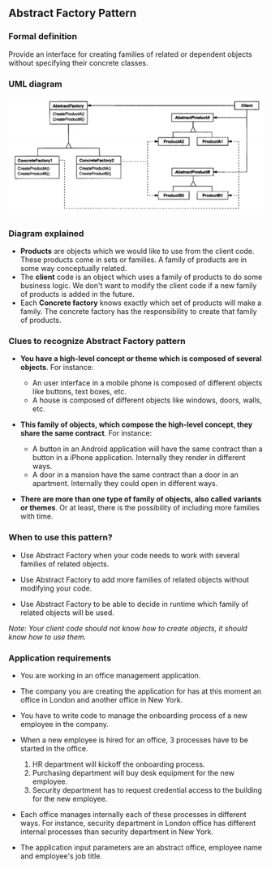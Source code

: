 ## Abstract Factory Pattern

### Formal definition

Provide an interface for creating families of related or dependent objects without specifying their concrete classes.

### UML diagram

![Source book: Design Patterns, Elements of Reusable Object-Oriented Software](https://github.com/osotorrio/designpatterns/blob/master/GangOfFour.Patterns/Creational/AbstractFactory/uml_diagram.png)

### Diagram explained

- **Products** are objects which we would like to use from the client code. These products come in sets or families. A family of products are in some way conceptually related.
- The **client** code is an object which uses a family of products to do some business logic. We don't want to modify the client code if a new family of products is added in the future.
- Each **Concrete factory** knows exactly which set of products will make a family. The concrete factory has the responsibility to create that family of products.

### Clues to recognize Abstract Factory pattern

- **You have a high-level concept or theme which is composed of several objects**. For instance:

    - An user interface in a mobile phone is composed of different objects like buttons, text boxes, etc.
    - A house is composed of different objects like windows, doors, walls, etc.

- **This family of objects, which compose the high-level concept, they share the same contract**. For instance:

    - A button in an Android application will have the same contract than a button in a iPhone application. Internally they render in different ways.
    - A door in a mansion have the same contract than a door in an apartment. Internally they could open in different ways.

- **There are more than one type of family of objects, also called variants or themes**. Or at least, there is the possibility of including more families with time.

### When to use this pattern?

- Use Abstract Factory when your code needs to work with several families of related objects.

- Use Abstract Factory to add more families of related objects without modifying your code.

- Use Abstract Factory to be able to decide in runtime which family of related objects will be used.

_Note: Your client code should not know how to create objects, it should know how to use them._

### Application requirements

- You are working in an office management application.

- The company you are creating the application for has at this moment an office in London and another office in New York.

- You have to write code to manage the onboarding process of a new employee in the company.

- When a new employee is hired for an office, 3 processes have to be started in the office. 

    1. HR department will kickoff the onboarding process.
    2. Purchasing department will buy desk equipment for the new employee.
    3. Security department has to request credential access to the building for the new employee.

- Each office manages internally each of these processes in different ways. For instance, security department in London office has different internal processes than security department in New York.

- The application input parameters are an abstract office, employee name and employee's job title.
